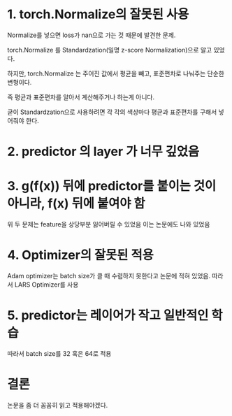 # 1. torch.Normalize의 잘못된 사용
Normalize를 넣으면 loss가 nan으로 가는 것 때문에 발견한 문제.

torch.Normalize 를 Standardzation(일명 z-score Normalization)으로 알고 있었다.

하지만, torch.Normalize 는 주어진 값에서 평균을 빼고, 표준편차로 나눠주는 단순한 변형이다.

즉 평균과 표준편차를 알아서 계산해주거나 하는게 아니다.

굳이 Standardzation으로 사용하려면 각 각의 색상마다 평균과 표준편차를 구해서 넣어줘야 한다.
# 2. predictor 의 layer 가 너무 깊었음
# 3. g(f(x)) 뒤에 predictor를 붙이는 것이 아니라, f(x) 뒤에 붙여야 함
위 두 문제는 feature을 상당부분 잃어버릴 수 있었음
이는 논문에도 나와 있었음
# 4. Optimizer의 잘못된 적용
Adam optimizer는 batch size가 클 때 수렴하지 못한다고 논문에 적혀 있었음.
따라서 LARS Optimizer를 사용
# 5. predictor는 레이어가 작고 일반적인 학습
따라서 batch size를 32 혹은 64로 적용


# 결론

논문을 좀 더 꼼꼼히 읽고 적용해야겠다.